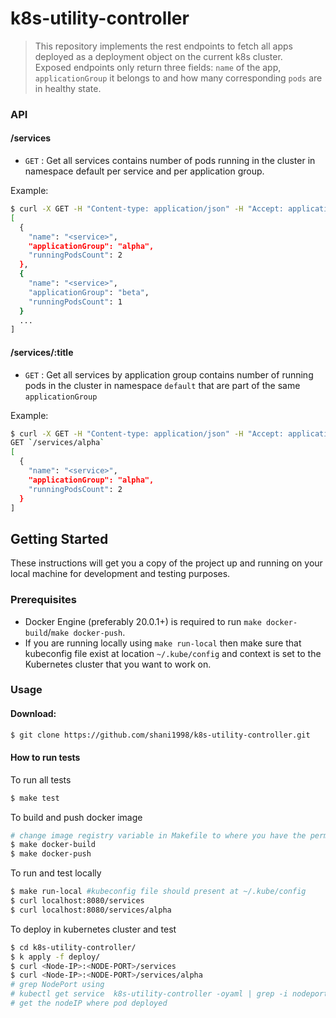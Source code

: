 # k8s-utility-controller
> This repository implements the rest endpoints to fetch all apps deployed as a deployment object on the current k8s cluster. <br>
> Exposed endpoints only return three fields: `name` of the app, `applicationGroup` it belongs to and how many corresponding `pods` are in healthy state.
### API
#### /services
* `GET` : Get all services contains number of pods running in the cluster in namespace default per service and per application group.

Example:
``` sh
$ curl -X GET -H "Content-type: application/json" -H "Accept: application/json" http://localhost:8080/services
[
  {
    "name": "<service>",
    "applicationGroup": "alpha",
    "runningPodsCount": 2
  },
  {
    "name": "<service>",
    "applicationGroup": "beta",
    "runningPodsCount": 1
  }
  ...
]
```
#### /services/:title
* `GET` : Get all services by application group contains number of running pods in the cluster in namespace `default` that are part of the same `applicationGroup`

Example:

```sh
$ curl -X GET -H "Content-type: application/json" -H "Accept: application/json" http://localhost:8080/services/alpha
GET `/services/alpha`
[
  {
    "name": "<service>",
    "applicationGroup": "alpha",
    "runningPodsCount": 2
  }
]
```
## Getting Started

These instructions will get you a copy of the project up and running on your local machine for development and testing purposes.

### Prerequisites
- Docker Engine (preferably 20.0.1+) is required to run `make docker-build`/`make docker-push`.
- If you are running locally using `make run-local` then make sure that kubeconfig file exist at location `~/.kube/config` and context is set to the Kubernetes cluster that you want to work on.

### Usage

#### Download:
```sh
$ git clone https://github.com/shani1998/k8s-utility-controller.git
```

#### How to run tests
To run all tests
```sh
$ make test
```

To build and push docker image

```sh
# change image registry variable in Makefile to where you have the permission.
$ make docker-build
$ make docker-push
```

To run and test locally
```sh
$ make run-local #kubeconfig file should present at ~/.kube/config
$ curl localhost:8080/services
$ curl localhost:8080/services/alpha
```

To deploy in kubernetes cluster and test
```sh
$ cd k8s-utility-controller/
$ k apply -f deploy/
$ curl <Node-IP>:<NODE-PORT>/services
$ curl <Node-IP>:<NODE-PORT>/services/alpha
# grep NodePort using
# kubectl get service  k8s-utility-controller -oyaml | grep -i nodeport
# get the nodeIP where pod deployed
```
